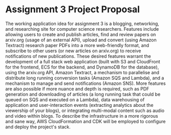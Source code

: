 # Assignment 3 Project Proposal

The working application idea for assignment 3 is a blogging, networking, and researching site for computer science researchers.
Features include allowing users to create and publish articles, find and review papers on arxiv.org (usage of an external API),
upload and convert (using Amazon Textract) research paper PDFs into a more web-friendly format, and subscribe to other users (or new articles on arxiv.org) to receive notifications of new publications.
These desired features warrant the development of a full stack web application (built with S3 and CloudFront for the frontend, ECS for the backend, and DynamoDB for the database), using the arxiv.org API, Amazon Textract, a mechanism to parallelise and distribute long running conversion tasks (Amazon SQS and Lambda), and a mechanism to manage and send notifications (Amazon SNS).
More features are also possible if more nuance and depth is required, such as PDF generation and downloading of articles (a long running task that could be queued on SQS and executed on a Lambda), data warehousing of application and user-interaction events (extracting analytics about the viewership of your blogs), or integrating multi-modal content such as audio and video within blogs.
To describe the infrastructure in a more rigorous and sane way, AWS CloudFormation and CDK will be employed to configure and deploy the project's stack.

